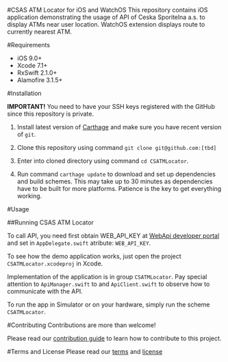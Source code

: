 #CSAS ATM Locator for iOS and WatchOS
This repository contains iOS application demonstrating the usage of API of Ceska Sporitelna a.s. to display ATMs near user location. WatchOS extension displays route to currently nearest ATM.

#Requirements
- iOS 9.0+
- Xcode 7.1+
- RxSwift 2.1.0+
- Alamofire 3.1.5+

#Installation

**IMPORTANT!** You need to have your SSH keys registered with the GitHub since this repository is private.

1) Install latest version of [Carthage](https://github.com/Carthage/Carthage) and make sure you have recent version of `git`.

2) Clone this repository using command `git clone git@github.com:[tbd]`

3) Enter into cloned directory using command `cd CSATMLocator`.

6) Run command `carthage update` to download and set up dependencies and build schemes. This may take up to 30 minutes as dependencies have to be built for more platforms. Patience is the key to get everything working.

#Usage

##Running CSAS ATM Locator

To call API, you need first obtain WEB_API_KEY at [WebApi developer portal](https://developers.csas.cz/html/devs/) and set in `AppDelegate.swift` atribute: `WEB_API_KEY`.

To see how the demo application works, just open the project `CSATMLocator.xcodeproj` in Xcode.

Implementation of the application is in group `CSATMLocator`. Pay special attention to `ApiManager.swift` to and `ApiClient.swift` to observe how to communicate with the API.

To run the app in Simulator or on your hardware, simply run the scheme `CSATMLocator`.


#Contributing
Contributions are more than welcome!

Please read our [contribution guide](CONTRIBUTING.md) to learn how to contribute to this project.

#Terms and License
Please read our [terms](TERMS.md) and [license](LICENSE.md)